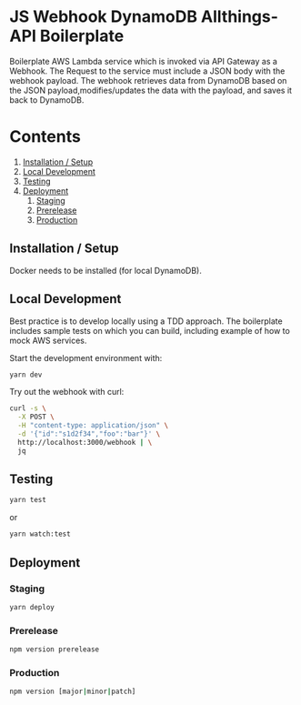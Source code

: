 # JS Webhook DynamoDB Allthings-API Boilerplate

Boilerplate AWS Lambda service which is invoked via API Gateway as a Webhook.
The Request to the service must include a JSON body with the webhook payload.
The webhook retrieves data from DynamoDB based on the JSON
payload,modifies/updates the data with the payload, and saves it back to
DynamoDB.

# Contents

1. [Installation / Setup](#installation--setup)
1. [Local Development](#local-development)
1. [Testing](#testing)
1. [Deployment](#deployment)
   1. [Staging](#staging)
   1. [Prerelease](#prerelease)
   1. [Production](#production)

## Installation / Setup

Docker needs to be installed (for local DynamoDB).

## Local Development

Best practice is to develop locally using a TDD approach. The boilerplate
includes sample tests on which you can build, including example of how to mock
AWS services.

Start the development environment with:

```sh
yarn dev
```

Try out the webhook with curl:

```sh
curl -s \
  -X POST \
  -H "content-type: application/json" \
  -d '{"id":"s1d2f34","foo":"bar"}' \
  http://localhost:3000/webhook | \
  jq
```

## Testing

```sh
yarn test
```

or

```sh
yarn watch:test
```

## Deployment

### Staging

```sh
yarn deploy
```

### Prerelease

```sh
npm version prerelease
```

### Production

```sh
npm version [major|minor|patch]
```
